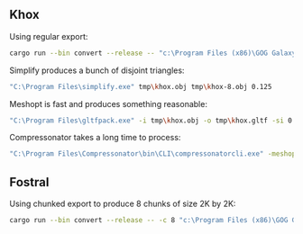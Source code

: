 ## Khox
Using regular export:
```bash
cargo run --bin convert --release -- "c:\Program Files (x86)\GOG Galaxy\Games\Vangers\data\thechain\khox\world.ini" tmp\khox.obj
```

Simplify produces a bunch of disjoint triangles:
```bash
"C:\Program Files\simplify.exe" tmp\khox.obj tmp\khox-8.obj 0.125
```
Meshopt is fast and produces something reasonable:
```bash
"C:\Program Files\gltfpack.exe" -i tmp\khox.obj -o tmp\khox.gltf -si 0.125
```
Compressonator takes a long time to process:
```bash
"C:\Program Files\Compressonator\bin\CLI\compressonatorcli.exe" -meshopt -simplifyMeshLOD 8 tmp\khox.obj tmp\khox-opt.obj
```

## Fostral
Using chunked export to produce 8 chunks of size 2K by 2K:
```bash
cargo run --bin convert --release -- -c 8 "c:\Program Files (x86)\GOG Galaxy\Games\Vangers\data\thechain\fostral\world.ini" tmp\fostral.obj
```